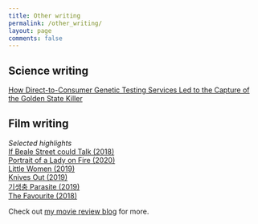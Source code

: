 ```yaml
---
title: Other writing
permalink: /other_writing/
layout: page
comments: false
---
```


## Science writing

[How Direct-to-Consumer Genetic Testing Services Led to the Capture of the Golden State Killer](http://sitn.hms.harvard.edu/flash/2018/direct-consumer-genetic-testing-services-led-capture-golden-state-killer/)

## Film writing
*Selected highlights*  
[If Beale Street could Talk (2018)](https://welookback.wordpress.com/2020/06/12/if-beale-street-could-talk-2018/)  
[Portrait of a Lady on Fire (2020)](https://welookback.wordpress.com/2020/02/25/portrait-of-a-lady-on-fire-2020/)  
[Little Women (2019)](https://welookback.wordpress.com/2020/02/03/little-women-2019/)  
[Knives Out (2019)](https://welookback.wordpress.com/2019/12/29/knives-out-2019/)  
[기생충 Parasite (2019)](https://welookback.wordpress.com/2020/06/12/if-beale-street-could-talk-2018/)  
[The Favourite (2018)](https://welookback.wordpress.com/2018/12/25/the-favourite-2018/)  

Check out [my movie review blog](https://welookback.wordpress.com) for more.
